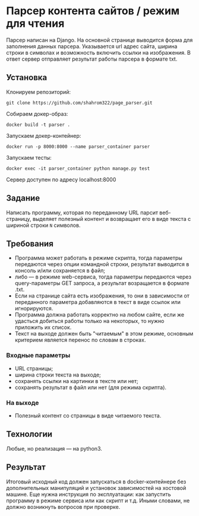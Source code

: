 # Парсер контента сайтов / режим для чтения
Парсер написан на Django. На основной странице выводится форма для заполнения данных 
парсера. Указывается url адрес сайта, ширина строки в символах и возможность включить 
ссылки на изображения. В ответ сервер отправляет результат работы парсера в формате txt. 
## Установка
Клонируем репозиторий:

    git clone https://github.com/shahrom322/page_parser.git
Собираем докер-образ:

    docker build -t parser .
Запускаем докер-контейнер:

    docker run -p 8000:8000 --name parser_container parser 
Запускаем тесты:

    docker exec -it parser_container python manage.py test

Сервер доступен по адресу localhost:8000
## Задание
Написать программу, которая по переданному URL парсит веб-страницу, выделяет полезный контент и возвращает его в виде текста с шириной строки `N` символов.

## Требования
- Программа может работать в режиме скрипта, тогда параметры передаются через опции командной строки, результат выводится в консоль и/или сохраняется в файл;
- либо — в режиме web-сервиса, тогда параметры передаются через query-параметры GET запроса, а результат возращается в формате .txt.
- Если на странице сайта есть изображения, то они в зависимости от переданного параметра добавляются в текст в виде ссылок или игнорируются.
- Программа должна работать корректно на любом сайте, если же удасться добиться работы только на некоторых, то нужно приложить их список.
- Текст на выходе должен быть "читаемым" в этом режиме, основным критерием является перенос по словам в строках.
  
### Входные параметры
- URL страницы;
- ширина строки текста на выходе;
- сохранять ссылки на картинки в тексте или нет;
- сохранять результат в файл или нет (для режима скрипта).

### На выходе
- Полезный контент со страницы в виде читаемого текста.

## Технологии
Любые, но реализация — на python3.

## Результат
Итоговый исходный код должен запускаться в docker-контейнере без дополнительных манипуляций и установок зависимостей на хостовой машине.
Еще нужна инструкция по эксплуатации: как запустить программу в режиме сервиса или как скрипт и т.д. Иными словами, не должно возникнуть вопросов при проверке.